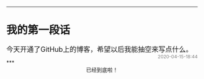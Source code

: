 <style type="text/css">.datetime{text-align:right; font-size:12px; color:grey}</style>
***
# 我的第一段话
<font size='4'>
今天开通了GitHub上的博客，希望以后我能抽空来写点什么。
</font>
<div class="datetime">2020-04-15-18:44</div>
***
<center>已经到底啦！</center>

